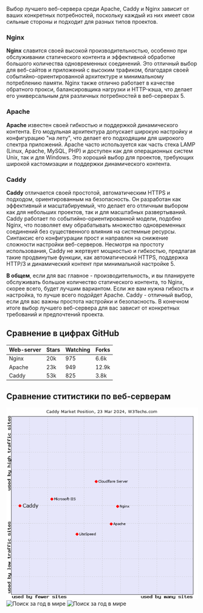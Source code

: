 Выбор лучшего веб-сервера среди Apache, Caddy и Nginx зависит от ваших конкретных потребностей, поскольку каждый из них имеет свои сильные стороны и подходит для разных типов проектов.

### Nginx
**Nginx** славится своей высокой производительностью, особенно при обслуживании статического контента и эффективной обработке большого количества одновременных соединений. Это отличный выбор для веб-сайтов и приложений с высоким трафиком, благодаря своей событийно-ориентированной архитектуре и минимальному потреблению памяти. Nginx также отлично работает в качестве обратного прокси, балансировщика нагрузки и HTTP-кэша, что делает его универсальным для различных потребностей в веб-серверах 5.

### Apache
**Apache** известен своей гибкостью и поддержкой динамического контента. Его модульная архитектура допускает широкую настройку и конфигурацию "на лету", что делает его подходящим для широкого спектра приложений. Apache часто используется как часть стека LAMP (Linux, Apache, MySQL, PHP) и доступен как для операционных систем Unix, так и для Windows. Это хороший выбор для проектов, требующих широкой кастомизации и поддержки динамического контента.

### Caddy
**Caddy** отличается своей простотой, автоматическим HTTPS и подходом, ориентированным на безопасность. Он разработан как эффективный и масштабируемый, что делает его отличным выбором как для небольших проектов, так и для масштабных развертываний. Caddy работает по событийно-ориентированной модели, подобно Nginx, что позволяет ему обрабатывать множество одновременных соединений без существенного влияния на системные ресурсы. Синтаксис его конфигурации прост и направлен на снижение сложности настройки веб-серверов. Несмотря на простоту использования, Caddy не жертвует мощностью и гибкостью, предлагая такие продвинутые функции, как автоматический HTTPS, поддержка HTTP/3 и динамический контент при минимальной настройке 5.

**В общем**, если для вас главное - производительность, и вы планируете обслуживать большое количество статического контента, то Nginx, скорее всего, будет лучшим вариантом. Если же вам нужна гибкость и настройка, то лучше всего подойдет Apache. Caddy - отличный выбор, если для вас важны простота настройки и безопасность. В конечном итоге выбор лучшего веб-сервера для вас зависит от конкретных требований и предпочтений проекта.

## Сравнение в цифрах GitHub
|Web-server| Stars | Watching | Forks |
|----------|-------|----------|-------|
|Nginx     | 20k   | 975      | 6.6k  |
|Apache    | 23k   | 949      | 12.9k |
|Caddy     | 53k   | 825      | 3.8k  |

## Сравнение ститистики по веб-серверам

![Положение веб-серверов на рынке](https://github.com/Morrioghaina/SUM_year4_ITSM/raw/main/usage.png)
![Поиск за год в мире](https://github.com/Morrioghaina/SUM_year4_ITSM/raw/main/Мирграфик.png)
![Поиск за год в мире](https://github.com/Morrioghaina/SUM_year4_ITSM/raw/main/Миркарта.png)
